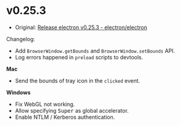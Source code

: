 # v0.25.3

* Original: [Release electron v0.25.3 - electron/electron](https://github.com/electron/electron/releases/tag/v0.25.3)

Changelog:

* Add `BrowserWindow.getBounds` and `BrowserWindow.setBounds` API.
* Log errors happened in `preload` scripts to devtools.

**Mac**

* Send the bounds of tray icon in the `clicked` event.

**Windows**

* Fix WebGL not working.
* Allow specifying <kbd>Super</kbd> as global accelerator.
* Enable NTLM / Kerberos authentication.
